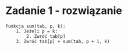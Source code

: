 # Zadanie 1 - rozwiązanie

```
funkcja sum(tab, p, k):
    1. Jeżeli p = k:
        2. Zwróć tab[p]
    3. Zwróć tab[p] + sum(tab, p + 1, k)
```
